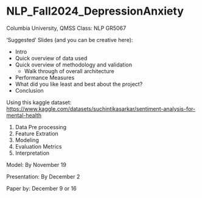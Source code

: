 # NLP_Fall2024_DepressionAnxiety
Columbia University, QMSS Class: NLP 
GR5067

‘Suggested’ Slides (and you can be creative here):
- Intro
- Quick overview of data used
- Quick overview of methodology and validation
    -   Walk through of overall architecture
- Performance Measures
- What did you like least and best about the project?
- Conclusion

Using this kaggle dataset: https://www.kaggle.com/datasets/suchintikasarkar/sentiment-analysis-for-mental-health

1. Data Pre processing 
2. Feature Extration 
3. Modeling 
4. Evaluation Metrics 
5. Interpretation

Model: By November 19

Presentation: By December 2

Paper by: December 9 or 16
